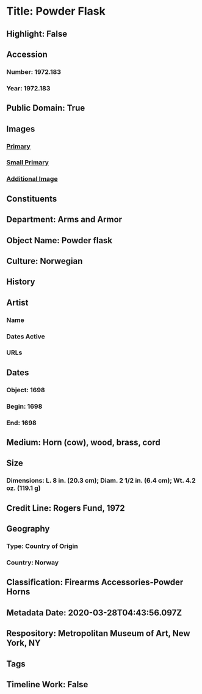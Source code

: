# Title: Powder Flask
## Highlight: False
## Accession
### Number: 1972.183
### Year: 1972.183
## Public Domain: True
## Images
### [Primary](https://images.metmuseum.org/CRDImages/aa/original/sfsb1972.183s1.jpg)
### [Small Primary](https://images.metmuseum.org/CRDImages/aa/web-large/sfsb1972.183s1.jpg)
### [Additional Image](https://images.metmuseum.org/CRDImages/aa/original/sfsb1972.183s2.jpg)
## Constituents
## Department: Arms and Armor
## Object Name: Powder flask
## Culture: Norwegian
## History
## Artist
### Name
### Dates Active
### URLs
## Dates
### Object: 1698
### Begin: 1698
### End: 1698
## Medium: Horn (cow), wood, brass, cord
## Size
### Dimensions: L. 8 in. (20.3 cm); Diam. 2 1/2 in. (6.4 cm); Wt. 4.2 oz. (119.1 g)
## Credit Line: Rogers Fund, 1972
## Geography
### Type: Country of Origin
### Country: Norway
## Classification: Firearms Accessories-Powder Horns
## Metadata Date: 2020-03-28T04:43:56.097Z
## Respository: Metropolitan Museum of Art, New York, NY
## Tags
## Timeline Work: False